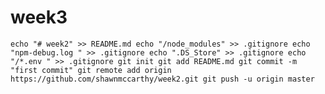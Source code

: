 # week3

``
echo "# week2" >> README.md
echo "/node_modules" >> .gitignore
echo "npm-debug.log " >> .gitignore
echo ".DS_Store" >> .gitignore
echo "/*.env " >> .gitignore
git init
git add README.md
git commit -m "first commit"
git remote add origin https://github.com/shawnmccarthy/week2.git
git push -u origin master
``
